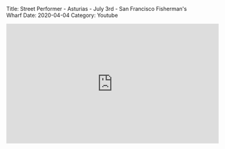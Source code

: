 Title: Street Performer - Asturias - July 3rd - San Francisco Fisherman's Wharf
Date: 2020-04-04
Category: Youtube

<iframe width="560" height="315" src="https://www.youtube.com/embed/N5HvN0wipwc" title="YouTube video player" frameborder="0" allow="accelerometer; autoplay; clipboard-write; encrypted-media; gyroscope; picture-in-picture" allowfullscreen></iframe>

